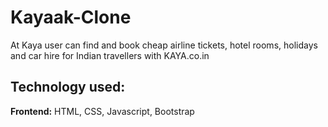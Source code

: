 ﻿# Kayaak-Clone

At Kaya user can find and book cheap airline tickets, hotel rooms, holidays and car hire for Indian travellers with KAYA.co.in


## Technology used:

**Frontend:**
HTML, CSS, Javascript, Bootstrap






